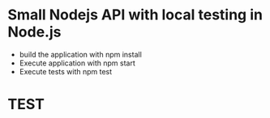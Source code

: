 # Small Nodejs API with local testing in Node.js
- build the application with npm install
- Execute application with npm start
- Execute tests with npm test

# TEST
